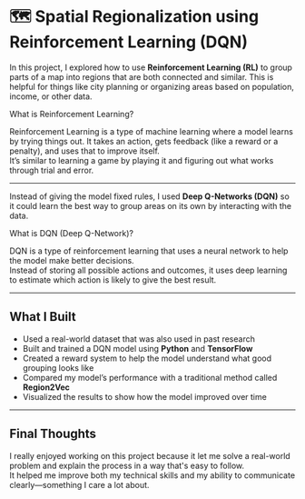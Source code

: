 # 🗺️ Spatial Regionalization using Reinforcement Learning (DQN)

In this project, I explored how to use **Reinforcement Learning (RL)** to group parts of a map into regions that are both connected and similar. This is helpful for things like city planning or organizing areas based on population, income, or other data.

What is Reinforcement Learning?

Reinforcement Learning is a type of machine learning where a model learns by trying things out. It takes an action, gets feedback (like a reward or a penalty), and uses that to improve itself.  
It’s similar to learning a game by playing it and figuring out what works through trial and error.

---

Instead of giving the model fixed rules, I used **Deep Q-Networks (DQN)** so it could learn the best way to group areas on its own by interacting with the data.

What is DQN (Deep Q-Network)?

DQN is a type of reinforcement learning that uses a neural network to help the model make better decisions.  
Instead of storing all possible actions and outcomes, it uses deep learning to estimate which action is likely to give the best result.

---

## What I Built

- Used a real-world dataset that was also used in past research  
- Built and trained a DQN model using **Python** and **TensorFlow**  
- Created a reward system to help the model understand what good grouping looks like  
- Compared my model’s performance with a traditional method called **Region2Vec**  
- Visualized the results to show how the model improved over time  

---

## Final Thoughts

I really enjoyed working on this project because it let me solve a real-world problem and explain the process in a way that's easy to follow.  
It helped me improve both my technical skills and my ability to communicate clearly—something I care a lot about.

